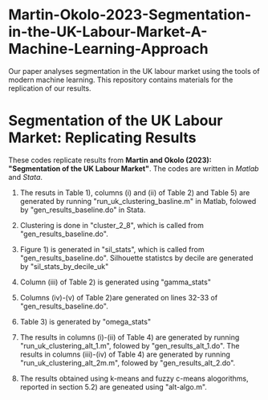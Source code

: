 # Martin-Okolo-2023-Segmentation-in-the-UK-Labour-Market-A-Machine-Learning-Approach
Our paper analyses segmentation in the UK labour market using the tools of modern machine learning. This repository contains materials for the replication of our results.
# Segmentation of the UK Labour Market: Replicating Results

These codes replicate results from **Martin and Okolo (2023): "Segmentation of the UK Labour Market"**. The codes are written in _Matlab_ and _Stata_. 

1. The resuts in Table 1), columns (i) and (ii) of Table 2) and Table 5) are generated by running "run_uk_clustering_basline.m" in Matlab, folowed by "gen_results_baseline.do" in Stata.

2. Clustering is done in "cluster_2_8", which is called from "gen_results_baseline.do".

3. Figure 1) is generated in "sil_stats", which is called from "gen_results_baseline.do". Silhouette statistcs by decile are generated by "sil_stats_by_decile_uk"
 
4. Column (iii) of Table 2) is generated using "gamma_stats"

5. Columns (iv)-(v) of Table 2)are generated on lines 32-33 of "gen_results_baseline.do".

6. Table 3) is generated by "omega_stats"

7. The results in columns (i)-(ii) of Table 4) are generated by running "run_uk_clustering_alt_1.m", folowed by "gen_results_alt_1.do". The results in columns (iii)-(iv) of Table 4) are generated by running "run_uk_clustering_alt_2m.m", folowed by "gen_results_alt_2.do".

8. The results obtained using k-means and fuzzy c-means alogorithms, reported in section 5.2) are geneated using "alt-algo.m".
